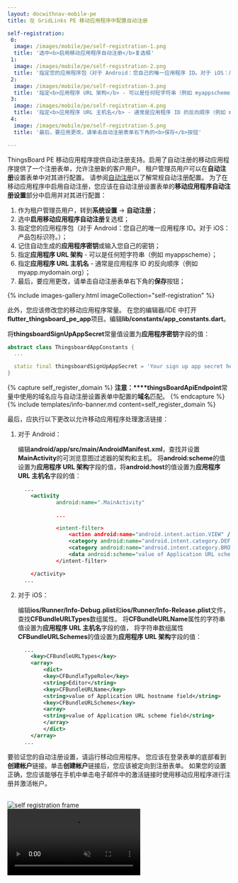 ```yaml
---
layout: docwithnav-mobile-pe
title: 在 GridLinks PE 移动应用程序中配置自动注册

self-registration:
 0:
  image: /images/mobile/pe/self-registration-1.png
  title: '选中<b>启用移动应用程序自动注册</b>复选框'
 1:
  image: /images/mobile/pe/self-registration-2.png
  title: '指定您的应用程序包（对于 Android：您自己的唯一应用程序 ID。对于 iOS：产品包标识符。）<br>记住自动生成的<b>应用程序密钥</b>或输入您自己的密钥。'
 2:
  image: /images/mobile/pe/self-registration-3.png
  title: '指定<b>应用程序 URL 架构</b> - 可以是任何短字符串（例如 myappscheme）'
 3:
  image: /images/mobile/pe/self-registration-4.png
  title: '指定<b>应用程序 URL 主机名</b> - 通常是应用程序 ID 的反向顺序（例如 myapp.mydomain.org）'
 4:
  image: /images/mobile/pe/self-registration-5.png
  title: '最后，要应用更改，请单击自动注册表单右下角的<b>保存</b>按钮'

---
```


ThingsBoard PE 移动应用程序提供自动注册支持。启用了自动注册的移动应用程序提供了一个注册表单，允许注册新的客户用户。
租户管理员用户可以在**自动注册**设置表单中对其进行配置。
请参阅[自动注册](/docs/pe/user-guide/self-registration/)以了解常规自动注册配置。
为了在移动应用程序中启用自动注册，您应该在自动注册设置表单的**移动应用程序自动注册设置**部分中启用并对其进行配置：

1. 作为租户管理员用户，转到**系统设置** -> **自动注册**；
2. 选中**启用移动应用程序自动注册**复选框；
3. 指定您的应用程序包（对于 Android：您自己的唯一应用程序 ID。对于 iOS：产品包标识符。）；
4. 记住自动生成的**应用程序密钥**或输入您自己的密钥；
5. 指定**应用程序 URL 架构** - 可以是任何短字符串（例如 myappscheme）；
6. 指定**应用程序 URL 主机名** - 通常是应用程序 ID 的反向顺序（例如 myapp.mydomain.org）；
7. 最后，要应用更改，请单击自动注册表单右下角的**保存**按钮；

{% include images-gallery.html imageCollection="self-registration" %}

此外，您应该修改您的移动应用程序常量。
在您的编辑器/IDE 中打开**flutter_thingsboard_pe_app**项目。编辑**lib/constants/app_constants.dart**。

将**thingsboardSignUpAppSecret**常量值设置为**应用程序密钥**字段的值：

```dart
abstract class ThingsboardAppConstants {
  ...

  static final thingsboardSignUpAppSecret = 'Your sign up app secret here';
}

```

{% capture self_register_domain %}
**注意：****thingsBoardApiEndpoint**常量中使用的域名应与自动注册设置表单中配置的**域名**匹配。
{% endcapture %}
{% include templates/info-banner.md content=self_register_domain %}

最后，应执行以下更改以允许移动应用程序处理激活链接：

1. 对于 Android：

    编辑**android/app/src/main/AndroidManifest.xml**，查找并设置**MainActivity**的可浏览意图过滤器的架构和主机。
    将**android:scheme**的值设置为**应用程序 URL 架构**字段的值，将**android:host**的值设置为**应用程序 URL 主机名**字段的值：

    ```xml
      ...
        <activity
                android:name=".MainActivity"

                ...

                <intent-filter>
                    <action android:name="android.intent.action.VIEW" />
                    <category android:name="android.intent.category.DEFAULT" />
                    <category android:name="android.intent.category.BROWSABLE" />
                    <data android:scheme="value of Application URL scheme field" android:host="value of Application URL hostname field"/>
                </intent-filter>

        </activity>
      ...
    ```

2. 对于 iOS：

    编辑**ios/Runner/Info-Debug.plist**和**ios/Runner/Info-Release.plist**文件，查找**CFBundleURLTypes**数组属性。
    将**CFBundleURLName**属性的字符串值设置为**应用程序 URL 主机名**字段的值，
    将字符串数组属性**CFBundleURLSchemes**的值设置为**应用程序 URL 架构**字段的值：

    ```xml
      ...
        <key>CFBundleURLTypes</key>
        <array>
            <dict>
            <key>CFBundleTypeRole</key>
            <string>Editor</string>
            <key>CFBundleURLName</key>
            <string>value of Application URL hostname field</string>
            <key>CFBundleURLSchemes</key>
            <array>
            <string>value of Application URL scheme field</string>
            </array>
            </dict>
        </array>
      ...
    ```

要验证您的自动注册设置，请运行移动应用程序。
您应该在登录表单的底部看到**创建帐户**链接。单击**创建帐户**链接后，您应该被定向到注册表单。
如果您的设置正确，您应该能够在手机中单击电子邮件中的激活链接时使用移动应用程序进行注册并激活帐户。

<br>

<div style="display: flex;">
    <div class="mobile-frame ios">
        <div class="phone-shadow right"></div>
        <div class="frame-image">
            <img src="/images/mobile/pe/self-registration-frame.png" alt="self registration frame">
        </div>
        <div class="frame-video">
            <video autoplay loop preload="auto" muted playsinline>
                 <source src="https://video.docs.codingas.com/mobile/pe/self-registration.mp4" type="video/mp4">
                 <source src="https://video.docs.codingas.com/mobile/pe/self-registration.webm" type="video/webm">
            </video>
        </div>
    </div>
</div>